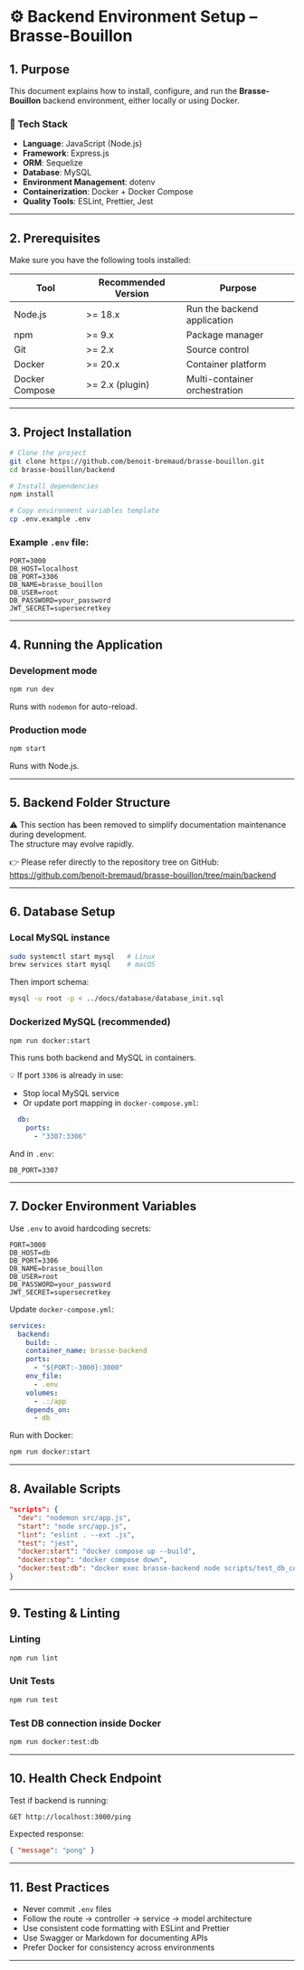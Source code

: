 # ⚙️ Backend Environment Setup – Brasse-Bouillon

## 1. Purpose

This document explains how to install, configure, and run the **Brasse-Bouillon** backend environment, either locally or using Docker.

### 🔧 Tech Stack

- **Language**: JavaScript (Node.js)
- **Framework**: Express.js
- **ORM**: Sequelize
- **Database**: MySQL
- **Environment Management**: dotenv
- **Containerization**: Docker + Docker Compose
- **Quality Tools**: ESLint, Prettier, Jest

---

## 2. Prerequisites

Make sure you have the following tools installed:

| Tool            | Recommended Version | Purpose                                          |
|----------------|----------------------|--------------------------------------------------|
| Node.js         | >= 18.x              | Run the backend application                     |
| npm             | >= 9.x               | Package manager                                 |
| Git             | >= 2.x               | Source control                                  |
| Docker          | >= 20.x              | Container platform                               |
| Docker Compose  | >= 2.x (plugin)      | Multi-container orchestration                    |

---

## 3. Project Installation

```bash
# Clone the project
git clone https://github.com/benoit-bremaud/brasse-bouillon.git
cd brasse-bouillon/backend

# Install dependencies
npm install

# Copy environment variables template
cp .env.example .env
```

### Example `.env` file:

```env
PORT=3000
DB_HOST=localhost
DB_PORT=3306
DB_NAME=brasse_bouillon
DB_USER=root
DB_PASSWORD=your_password
JWT_SECRET=supersecretkey
```

---

## 4. Running the Application

### Development mode

```bash
npm run dev
```

Runs with `nodemon` for auto-reload.

### Production mode

```bash
npm start
```

Runs with Node.js.

---

## 5. Backend Folder Structure

⚠️ This section has been removed to simplify documentation maintenance during development.  
The structure may evolve rapidly.

👉 Please refer directly to the repository tree on GitHub:  
<https://github.com/benoit-bremaud/brasse-bouillon/tree/main/backend>

---

## 6. Database Setup

### Local MySQL instance

```bash
sudo systemctl start mysql   # Linux
brew services start mysql    # macOS
```

Then import schema:

```bash
mysql -u root -p < ../docs/database/database_init.sql
```

### Dockerized MySQL (recommended)

```bash
npm run docker:start
```

This runs both backend and MySQL in containers.

💡 If port `3306` is already in use:

- Stop local MySQL service
- Or update port mapping in `docker-compose.yml`:

```yaml
  db:
    ports:
      - "3307:3306"
```

And in `.env`:

```env
DB_PORT=3307
```

---

## 7. Docker Environment Variables

Use `.env` to avoid hardcoding secrets:

```env
PORT=3000
DB_HOST=db
DB_PORT=3306
DB_NAME=brasse_bouillon
DB_USER=root
DB_PASSWORD=your_password
JWT_SECRET=supersecretkey
```

Update `docker-compose.yml`:

```yaml
services:
  backend:
    build: .
    container_name: brasse-backend
    ports:
      - "${PORT:-3000}:3000"
    env_file:
      - .env
    volumes:
      - .:/app
    depends_on:
      - db
```

Run with Docker:

```bash
npm run docker:start
```

---

## 8. Available Scripts

```json
"scripts": {
  "dev": "nodemon src/app.js",
  "start": "node src/app.js",
  "lint": "eslint . --ext .js",
  "test": "jest",
  "docker:start": "docker compose up --build",
  "docker:stop": "docker compose down",
  "docker:test:db": "docker exec brasse-backend node scripts/test_db_connection.js"
}
```

---

## 9. Testing & Linting

### Linting

```bash
npm run lint
```

### Unit Tests

```bash
npm run test
```

### Test DB connection inside Docker

```bash
npm run docker:test:db
```

---

## 10. Health Check Endpoint

Test if backend is running:

```bash
GET http://localhost:3000/ping
```

Expected response:

```json
{ "message": "pong" }
```

---

## 11. Best Practices

- Never commit `.env` files
- Follow the route → controller → service → model architecture
- Use consistent code formatting with ESLint and Prettier
- Use Swagger or Markdown for documenting APIs
- Prefer Docker for consistency across environments

---
